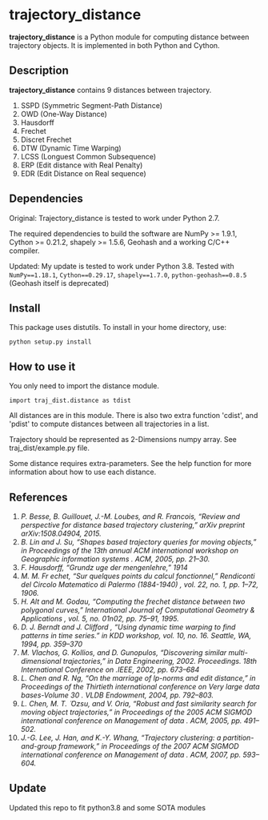 # trajectory_distance

**trajectory_distance** is a Python module for computing distance between trajectory objects.
It is implemented in both Python and Cython.

## Description

**trajectory_distance** contains 9 distances between trajectory.

1. SSPD (Symmetric Segment-Path Distance)
2. OWD  (One-Way Distance)
3. Hausdorff
4. Frechet
5. Discret Frechet
6. DTW (Dynamic Time Warping)
7. LCSS (Longuest Common Subsequence)
8. ERP (Edit distance with Real Penalty)
9. EDR (Edit Distance on Real sequence)
 

## Dependencies

Original:
Trajectory_distance is tested to work under Python 2.7.

The required dependencies to build the software are NumPy >= 1.9.1, Cython >= 0.21.2, shapely >= 1.5.6, Geohash and a working C/C++ compiler.

Updated:
My update is tested to work under Python 3.8.
Tested with ```NumPy==1.18.1```, ```Cython==0.29.17```, ```shapely==1.7.0```, ```python-geohash==0.8.5``` (Geohash itself is deprecated)

## Install

This package uses distutils. To install in your home directory, use:

```
python setup.py install 
```

## How to use it

You only need to import the distance module.

```
import traj_dist.distance as tdist
```

All distances are in this module. There is also two extra function 'cdist', and 'pdist' to compute distances between all trajectories in a list. 

Trajectory should be represented as 2-Dimensions numpy array. 
See traj_dist/example.py file. 

Some distance requires extra-parameters.
See the help function for more information about how to use each distance.

## References

1.  *P.  Besse,  B.  Guillouet,  J.-M.  Loubes,  and  R.  Francois,  “Review  and perspective   for   distance based trajectory clustering,”
arXiv preprint arXiv:1508.04904, 2015.*
2. *B. Lin and J. Su, “Shapes based trajectory queries for moving objects,”
in
Proceedings  of  the  13th  annual  ACM  international  workshop  on
Geographic information systems
.    ACM, 2005, pp. 21–30.*
3. *F. Hausdorff, “Grundz uge der mengenlehre,” 1914*
4. *M. M. Fr
echet, “Sur quelques points du calcul fonctionnel,”
Rendiconti
del  Circolo  Matematico  di  Palermo  (1884-1940)
,  vol.  22,  no.  1,  pp.
1–72, 1906.*
5. *H.  Alt  and  M.  Godau,  “Computing  the  frechet  distance  between  two
polygonal curves,”
International Journal of Computational Geometry &
Applications
, vol. 5, no. 01n02, pp. 75–91, 1995.*
6. *D. J. Berndt and J. Clifford , “Using dynamic time warping to find patterns in time series.” in KDD workshop, vol. 10, no. 16. Seattle, WA, 1994, pp. 359–370* 
7. *M. Vlachos, G. Kollios, and D. Gunopulos, “Discovering similar multi-
dimensional trajectories,” in
Data Engineering, 2002. Proceedings. 18th
International Conference on
.IEEE, 2002, pp. 673–684*
8. *L.  Chen  and  R.  Ng,  “On  the  marriage  of  lp-norms  and  edit  distance,”
in
Proceedings  of  the  Thirtieth  international  conference  on  Very  large
data bases-Volume 30
.    VLDB Endowment, 2004, pp. 792–803.*
9. *L. Chen, M. T.
 ̈
Ozsu, and V. Oria, “Robust and fast similarity search for
moving object trajectories,” in
Proceedings of the 2005 ACM SIGMOD
international  conference  on  Management  of  data
.      ACM,  2005,  pp.
491–502.*
10. *J.-G. Lee, J. Han, and K.-Y. Whang, “Trajectory clustering: a partition-
and-group  framework,”  in
Proceedings  of  the  2007  ACM  SIGMOD
international  conference  on  Management  of  data
.      ACM,  2007,  pp.
593–604.*

## Update
Updated this repo to fit python3.8 and some SOTA modules
